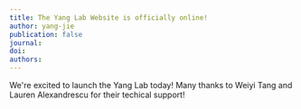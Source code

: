 ```yaml
---
title: The Yang Lab Website is officially online!
author: yang-jie
publication: false
journal: 
doi:
authors:
---
```

We're excited to launch the Yang Lab today! Many thanks to Weiyi Tang and Lauren Alexandrescu for their techical support!
